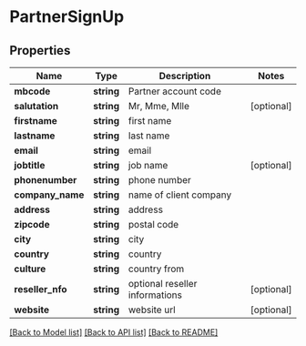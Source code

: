 # PartnerSignUp

## Properties
Name | Type | Description | Notes
------------ | ------------- | ------------- | -------------
**mbcode** | **string** | Partner account code | 
**salutation** | **string** | Mr, Mme, Mlle | [optional] 
**firstname** | **string** | first name | 
**lastname** | **string** | last name | 
**email** | **string** | email | 
**jobtitle** | **string** | job name | [optional] 
**phonenumber** | **string** | phone number | 
**company_name** | **string** | name of client company | 
**address** | **string** | address | 
**zipcode** | **string** | postal code | 
**city** | **string** | city | 
**country** | **string** | country | 
**culture** | **string** | country from | 
**reseller_nfo** | **string** | optional reseller informations | [optional] 
**website** | **string** | website url | [optional] 

[[Back to Model list]](../README.md#documentation-for-models) [[Back to API list]](../README.md#documentation-for-api-endpoints) [[Back to README]](../README.md)


